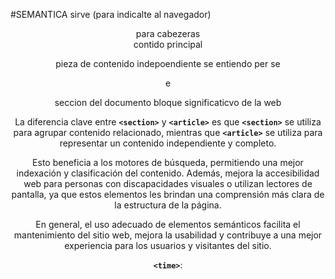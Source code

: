 #SEMANTICA
sirve (para indicalte al navegador)

<header/> para cabezeras

<nav/>

<main/> contido principal

pieza de contenido indepoendiente se entiendo per se<article/>e

<section/> seccion del documento bloque significaticvo de la web

La diferencia clave entre **`<section>`** y **`<article>`** es que **`<section>`** se utiliza para agrupar contenido relacionado, mientras que **`<article>`** se utiliza para representar un contenido independiente y completo.

Esto beneficia a los motores de búsqueda, permitiendo una mejor indexación y clasificación del contenido. Además, mejora la accesibilidad web para personas con discapacidades visuales o utilizan lectores de pantalla, ya que estos elementos les brindan una comprensión más clara de la estructura de la página.

En general, el uso adecuado de elementos semánticos facilita el mantenimiento del sitio web, mejora la usabilidad y contribuye a una mejor experiencia para los usuarios y visitantes del sitio.

**`<time>`**: